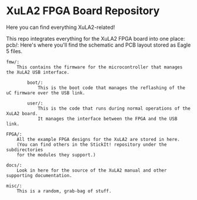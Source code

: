 
# XuLA2 FPGA Board Repository
Here you can find everything XuLA2-related!

This repo integrates everything for the XuLA2 FPGA board into one place:
    pcb/:
        Here's where you'll find the schematic and PCB layout stored as Eagle 5 files.
        
    fmw/:
        This contains the firmware for the microcontroller that manages the XuLA2 USB interface.
        
            boot/:
                This is the boot code that manages the reflashing of the uC firmware over the USB link.
                
            user/:
                This is the code that runs during normal operations of the XuLA2 board.
                It manages the interface between the FPGA and the USB link.
                
    FPGA/:
        All the example FPGA designs for the XuLA2 are stored in here.
        (You can find others in the StickIt! repository under the subdirectories
        for the modules they support.)
        
    docs/:
        Look in here for the source of the XuLA2 manual and other supporting documentation.
        
    misc/:
        This is a random, grab-bag of stuff.
                
